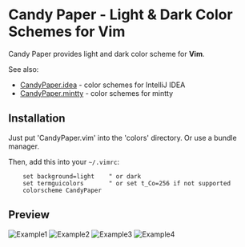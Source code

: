 Candy Paper - Light & Dark Color Schemes for Vim
================================================

Candy Paper provides light and dark color scheme for **Vim**.

See also: 
* [CandyPaper.idea](https://github.com/dfxyz/CandyPaper.idea) -
    color schemes for IntelliJ IDEA
* [CandyPaper.mintty](https://github.com/dfxyz/CandyPaper.mintty) -
    color schemes for mintty

## Installation
Just put 'CandyPaper.vim' into the 'colors' directory. Or use a bundle manager.

Then, add this into your `~/.vimrc`:

```VimL
    set background=light    " or dark
    set termguicolors       " or set t_Co=256 if not supported
    colorscheme CandyPaper
```

## Preview
![Example1](https://raw.githubusercontent.com/dfxyz/CandyPaper.vim/screenshot/example1.png)
![Example2](https://raw.githubusercontent.com/dfxyz/CandyPaper.vim/screenshot/example2.png)
![Example3](https://raw.githubusercontent.com/dfxyz/CandyPaper.vim/screenshot/example3.png)
![Example4](https://raw.githubusercontent.com/dfxyz/CandyPaper.vim/screenshot/example4.png)

